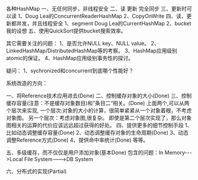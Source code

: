 各种HashMap
一、无任何同步，非线程安全
二、读 更新 完全同步
三、更新时可以读
    1、Doug Lea的ConcurrentReaderHashMap
    2、CopyOnWrite
四、读、更新都并发，并且线程安全
   1、segment
      Doug Lea的CurrentHashMap
   2、bucket
      我的设想
五、使用QuickSort提供bucket搜索效率。


其它需要关注的问题：
1、是否允许NULL key、NULL value。
2、LinkedHashMap/DistributedHashMap等的考察。
3、HashMap应用级别atomic的保证。
4、HashMap应用级别事务性的探讨。

疑问：
1、sychronized和concurrent到底哪个性能好？


系统改造的方向：

一、将Reference技术应用进去(Done)
二、控制缓存对象的大小(Done)
三、控制缓存容量(注意：不是缓存对象数目)和”条目二“相关。(Done)
上面两个,可以从两个层次来实现,
一个层次:对象的大小的计算，很简单紧紧从一个对象着眼，不考虑对象图。
另一个层次：考虑对象图,很复杂。
即使是第二个层次实现了，那么对象图相关的运算的代价应该远远超过获得的好处。
四、提供更多的细节控制手段
    1、比如动态调整缓存容量(Done)
    2、动态调整缓存对象的生命周期(Done)
    3、动态调整Reference方式(Done)
    4、提供命中率统计(Done)
等等。

五、多级缓存，而不仅仅是用户添加对象(基本Done)
    包含的问题：In Memory--->Local File System--->DB System
    
六、分布式的实现(Partial)
    


